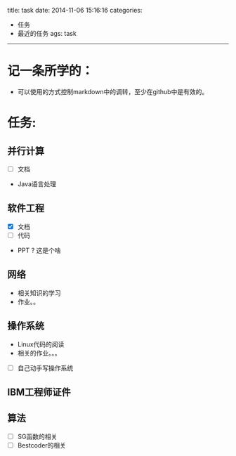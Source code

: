 title: task
date: 2014-11-06 15:16:16
categories: 
- 任务
- 最近的任务
ags: task
---

记一条所学的：
===

- 可以使用[](#名字)的方式控制markdown中的调转，至少在github中是有效的。

任务:
===

并行计算
---
- [ ] 文档
- Java语言处理

软件工程
---

- [x] 文档
- [ ] 代码
- PPT ? 这是个啥

网络
---

- 相关知识的学习
- 作业。。

操作系统
---

- Linux代码的阅读
- 相关的作业。。。
- [ ] 自己动手写操作系统

IBM工程师证件
---

算法
---

- [ ] SG函数的相关
- [ ] Bestcoder的相关
